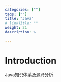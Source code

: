 ```yaml
---
categories: [""] 
tags: [""] 
title: "Java"
# linkTitle: ""
weight: 21
description: >
  
---
```


# Introduction
Java知识体系及源码分析
